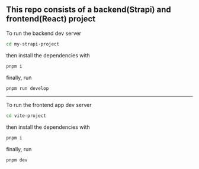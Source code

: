## This repo consists of a backend(Strapi) and frontend(React) project 
To run the backend dev server
``` bash
cd my-strapi-project
```
then install the dependencies with
``` bash
pnpm i
```
finally, run
``` bash
pnpm run develop
```
***
To run the frontend app dev server
``` bash
cd vite-project
```
then install the dependencies with
``` bash
pnpm i
```
finally, run
``` bash
pnpm dev
```